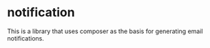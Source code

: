 # notification
This is a library that uses composer as the basis for generating email notifications.
